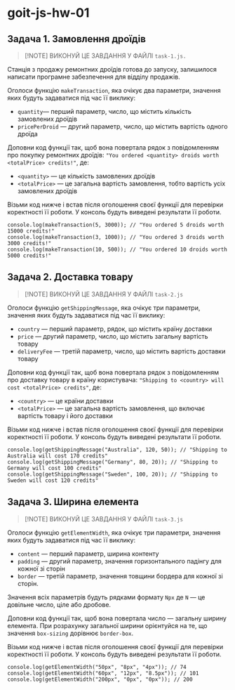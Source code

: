 # goit-js-hw-01

## Задача 1. Замовлення дроїдів

> [!NOTE] ВИКОНУЙ ЦЕ ЗАВДАННЯ У ФАЙЛІ `task-1.js.`

Станція з продажу ремонтних дроїдів готова до запуску, залишилося написати
програмне забезпечення для відділу продажів.

Оголоси функцію `makeTransaction`, яка очікує два параметри, значення яких
будуть задаватися під час її виклику:

- `quantity`— перший параметр, число, що містить кількість замовлених дроїдів
- `pricePerDroid` — другий параметр, число, що містить вартість одного дроїда

Доповни код функції так, щоб вона повертала рядок з повідомленням про покупку
ремонтних дроїдів:
`"You ordered <quantity> droids worth <totalPrice> credits!"`, де:

- `<quantity>` — це кількість замовлених дроїдів
- `<totalPrice>` — це загальна вартість замовлення, тобто вартість усіх
  замовлених дроїдів

Візьми код нижче і встав після оголошення своєї функції для перевірки
коректності її роботи. У консоль будуть виведені результати її роботи.

```
console.log(makeTransaction(5, 3000)); // "You ordered 5 droids worth 15000 credits!"
console.log(makeTransaction(3, 1000)); // "You ordered 3 droids worth 3000 credits!"
console.log(makeTransaction(10, 500)); // "You ordered 10 droids worth 5000 credits!"
```

## Задача 2. Доставка товару

> [!NOTE] ВИКОНУЙ ЦЕ ЗАВДАННЯ У ФАЙЛІ `task-2.js`

Оголоси функцію `getShippingMessage`, яка очікує три параметри, значення яких
будуть задаватися під час її виклику:

- `country` — перший параметр, рядок, що містить країну доставки
- `price` — другий параметр, число, що містить загальну вартість товару
- `deliveryFee` — третій параметр, число, що містить вартість доставки товару

Доповни код функції так, щоб вона повертала рядок з повідомленням про доставку
товару в країну користувача:
`"Shipping to <country> will cost <totalPrice> credits"`, де:

- `<country>` — це країни доставки
- `<totalPrice>` — це загальна вартість замовлення, що включає вартість товару і
  його доставки

Візьми код нижче і встав після оголошення своєї функції для перевірки
коректності її роботи. У консоль будуть виведені результати її роботи.

```
console.log(getShippingMessage("Australia", 120, 50)); // "Shipping to Australia will cost 170 credits"
console.log(getShippingMessage("Germany", 80, 20)); // "Shipping to Germany will cost 100 credits"
console.log(getShippingMessage("Sweden", 100, 20)); // "Shipping to Sweden will cost 120 credits"
```

## Задача 3. Ширина елемента

> [!NOTE] ВИКОНУЙ ЦЕ ЗАВДАННЯ У ФАЙЛІ `task-3.js`

Оголоси функцію `getElementWidth`, яка очікує три параметри, значення яких
будуть задаватися під час її виклику:

- `content` — перший параметр, ширина контенту
- `padding` — другий параметр, значення горизонтального падінгу для кожної зі
  сторін
- `border` — третій параметр, значення товщини бордера для кожної зі сторін.

Значення всіх параметрів будуть рядками формату `Npx` де `N` — це довільне
число, ціле або дробове.

Доповни код функції так, щоб вона повертала число — загальну ширину елемента.
При розрахунку загальної ширини орієнтуйся на те, що значення `box-sizing`
дорівнює `border-box`.

Візьми код нижче і встав після оголошення своєї функції для перевірки
коректності її роботи. У консоль будуть виведені результати її роботи.

```
console.log(getElementWidth("50px", "8px", "4px")); // 74
console.log(getElementWidth("60px", "12px", "8.5px")); // 101
console.log(getElementWidth("200px", "0px", "0px")); // 200
```
